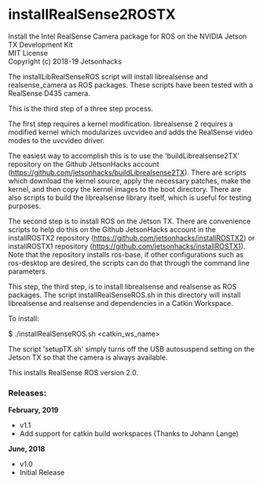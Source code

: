# installRealSense2ROSTX
Install the Intel RealSense Camera package for ROS on the NVIDIA Jetson TX Development Kit
<br>MIT License
<br>Copyright (c) 2018-19 Jetsonhacks

The installLibRealSenseROS script will install librealsense and realsense_camera as ROS packages. These scripts have been tested with a RealSense D435 camera.

This is the third step of a three step process.

The first step requires a kernel modification. librealsense 2 requires a modified kernel which modularizes uvcvideo and adds the RealSense video modes to the uvcvideo driver.

The easiest way to accomplish this is to use the 'buildLibrealsense2TX' repository on the Github JetsonHacks account (https://github.com/jetsonhacks/buildLibrealsense2TX). There are scripts which download the kernel source, apply the necessary patches, make the kernel, and then copy the kernel images to the boot directory. There are also scripts to build the librealsense library itself, which is useful for testing purposes.

The second step is to install ROS on the Jetson TX. There are convenience scripts to help do this on the Github JetsonHacks account in the installROSTX2 repository (https://github.com/jetsonhacks/installROSTX2) or installROSTX1 repository (https://github.com/jetsonhacks/installROSTX1). Note that the repository installs ros-base, if other configurations such as ros-desktop are desired, the scripts can do that through the command line parameters.

This step, the third step, is to install librealsense and realsense as ROS packages. The script installRealSenseROS.sh in this directory will install librealsense and realsense and dependencies in a Catkin Workspace.

To install:

$ ./installRealSenseROS.sh \<catkin_ws_name\>

The script 'setupTX.sh' simply turns off the USB autosuspend setting on the Jetson TX so that the camera is always available. 

This installs RealSense ROS version 2.0. 

<h3>Releases:</h3>

<b>February, 2019</b>
* v1.1
* Add support for catkin build workspaces (Thanks to Johann Lange)

<b>June, 2018</b>
* v1.0
* Initial Release
